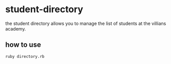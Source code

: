 # student-directory

the student directory allows you to manage the list of students at the villians academy.

## how to use ##

```shell
ruby directory.rb
```
